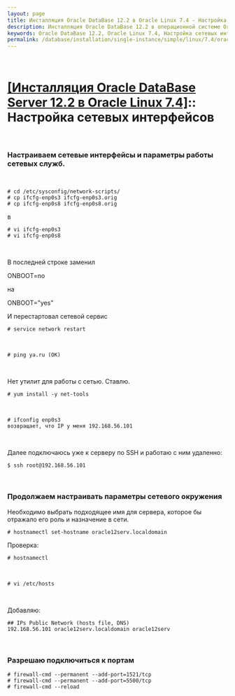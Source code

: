 ```yaml
---
layout: page
title: Инсталляция Oracle DataBase 12.2 в Oracle Linux 7.4 - Настройка сетевых интерфейсов
description: Инсталляция Oracle DataBase 12.2 в операционной системе Oracle Linux 7.4 - Настройка сетевых интерфейсов
keywords: Oracle DataBase 12.2, Oracle Linux 7.4, Настройка сетевых интерфейсов
permalink: /database/installation/single-instance/simple/linux/7.4/oracle/12.2/network-interfaces/
---
```


<br/>

# <a href="/database/installation/single-instance/simple/linux/7.4/oracle/12.2/">[Инсталляция Oracle DataBase Server 12.2 в Oracle Linux 7.4]</a>:: Настройка сетевых интерфейсов

<br/>

### Настраиваем сетевые интерфейсы и параметры работы сетевых служб.

<br/>

    # cd /etc/sysconfig/network-scripts/
    # cp ifcfg-enp0s3 ifcfg-enp0s3.orig
    # cp ifcfg-enp0s8 ifcfg-enp0s8.orig

в

    # vi ifcfg-enp0s3
    # vi ifcfg-enp0s8

<br/>

В последней строке заменил

ONBOOT=no

на

ONBOOT="yes"

И перестартовал сетевой сервис

    # service network restart

<br/>

    # ping ya.ru (OK)

<br/>

Нет утилит для работы с сетью. Ставлю.

    # yum install -y net-tools

<br/>

    # ifconfig enp0s3
    возвращает, что IP у меня 192.168.56.101

<br/>

Далее подключаюсь уже к серверу по SSH и работаю с ним удаленно:

    $ ssh root@192.168.56.101

<br/>

### Продолжаем настраивать параметры сетевого окружения

Необходимо выбрать подходящее имя для сервера, которое бы отражало его роль и назначение в сети.

    # hostnamectl set-hostname oracle12serv.localdomain

Проверка:

    # hostnamectl

<br/>

    # vi /etc/hosts

<br/>

Добавляю:

    ## IPs Public Network (hosts file, DNS)
    192.168.56.101 oracle12serv.localdomain oracle12serv

<br/>

### Разрешаю подключиться к портам

    # firewall-cmd --permanent --add-port=1521/tcp
    # firewall-cmd --permanent --add-port=5500/tcp
    # firewall-cmd --reload
